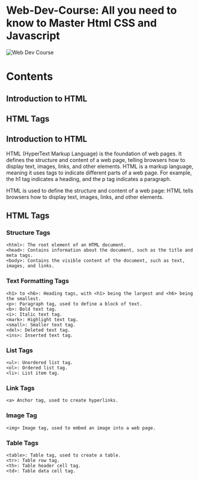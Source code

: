 # Web-Dev-Course: All you need to know to Master Html CSS and Javascript
![Web Dev Course](https://res.cloudinary.com/practicaldev/image/fetch/s--5BE7K-TS--/c_imagga_scale,f_auto,fl_progressive,h_420,q_auto,w_1000/https://dev-to-uploads.s3.amazonaws.com/uploads/articles/7st7pf695ib67fqg2ddp.png)

# Contents
## Introduction to HTML
## HTML Tags

## Introduction to HTML
HTML (HyperText Markup Language) is the foundation of web pages. It defines the structure and content of a web page, telling browsers how to display text, images, links, and other elements. HTML is a markup language, meaning it uses tags to indicate different parts of a web page. For example, the h1 tag indicates a heading, and the p tag indicates a paragraph.

HTML is used to define the structure and content of a web page: HTML tells browsers how to display text, images, links, and other elements.

## HTML Tags

### Structure Tags
```
<html>: The root element of an HTML document.
<head>: Contains information about the document, such as the title and meta tags.
<body>: Contains the visible content of the document, such as text, images, and links.
```

### Text Formatting Tags
```text
<h1> to <h6>: Heading tags, with <h1> being the largest and <h6> being the smallest.
<p>: Paragraph tag, used to define a block of text.
<b>: Bold text tag.
<i>: Italic text tag.
<mark>: Highlight text tag.
<small>: Smaller text tag.
<del>: Deleted text tag.
<ins>: Inserted text tag.
```

### List Tags
```
<ul>: Unordered list tag.
<ol>: Ordered list tag.
<li>: List item tag.
```

### Link Tags
```
<a> Anchor tag, used to create hyperlinks.
```

### Image Tag
```
<img> Image tag, used to embed an image into a web page.
```

### Table Tags

```
<table>: Table tag, used to create a table.
<tr>: Table row tag.
<th>: Table header cell tag.
<td>: Table data cell tag.
```
